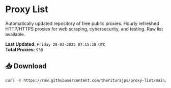 # Proxy List

Automatically updated repository of free public proxies. Hourly refreshed HTTP/HTTPS proxies for web scraping, cybersecurity, and testing. Raw list available.

**Last Updated:** `Friday 28-03-2025 07:15:30 UTC`  
**Total Proxies:** `938`

## 📥 Download
```bash
curl -O https://raw.githubusercontent.com/theriturajps/proxy-list/main/proxies.txt
